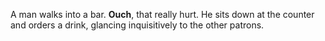 A man walks into a bar. 
**Ouch**, that really hurt. 
He sits down at the counter and orders a drink, glancing inquisitively to the other patrons.